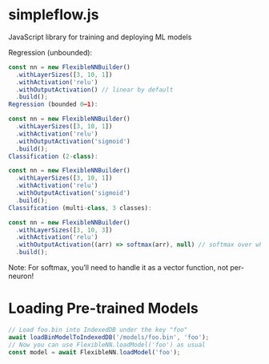 # simpleflow.js

JavaScript library for training and deploying ML models

Regression (unbounded):

```javascript
const nn = new FlexibleNNBuilder()
  .withLayerSizes([3, 10, 1])
  .withActivation('relu')
  .withOutputActivation() // linear by default
  .build();
Regression (bounded 0–1):
```

```javascript
const nn = new FlexibleNNBuilder()
  .withLayerSizes([3, 10, 1])
  .withActivation('relu')
  .withOutputActivation('sigmoid')
  .build();
Classification (2-class):
```

```javascript
const nn = new FlexibleNNBuilder()
  .withLayerSizes([3, 10, 1])
  .withActivation('relu')
  .withOutputActivation('sigmoid')
  .build();
Classification (multi-class, 3 classes):
```

```javascript
const nn = new FlexibleNNBuilder()
  .withLayerSizes([3, 10, 3])
  .withActivation('relu')
  .withOutputActivation((arr) => softmax(arr), null) // softmax over whole output
  .build();
```

Note: For softmax, you’ll need to handle it as a vector function, not per-neuron!

# Loading Pre-trained Models

```javascript
// Load foo.bin into IndexedDB under the key "foo"
await loadBinModelToIndexedDB('/models/foo.bin', 'foo');
// Now you can use FlexibleNN.loadModel('foo') as usual
const model = await FlexibleNN.loadModel('foo');
```

